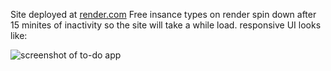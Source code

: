 Site deployed at [render.com](https://express-htmx-todo.onrender.com/)
Free insance types on render spin down after 15 minites of inactivity so the site will take a while load.
responsive UI looks like:

![screenshot of to-do app](https://imgur.com/O4JUECF)
